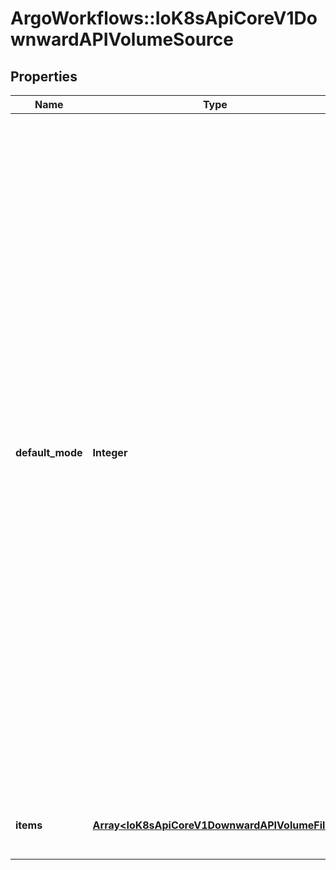 # ArgoWorkflows::IoK8sApiCoreV1DownwardAPIVolumeSource

## Properties
Name | Type | Description | Notes
------------ | ------------- | ------------- | -------------
**default_mode** | **Integer** | Optional: mode bits to use on created files by default. Must be a Optional: mode bits used to set permissions on created files by default. Must be an octal value between 0000 and 0777 or a decimal value between 0 and 511. YAML accepts both octal and decimal values, JSON requires decimal values for mode bits. Defaults to 0644. Directories within the path are not affected by this setting. This might be in conflict with other options that affect the file mode, like fsGroup, and the result can be other mode bits set. | [optional] 
**items** | [**Array&lt;IoK8sApiCoreV1DownwardAPIVolumeFile&gt;**](IoK8sApiCoreV1DownwardAPIVolumeFile.md) | Items is a list of downward API volume file | [optional] 



